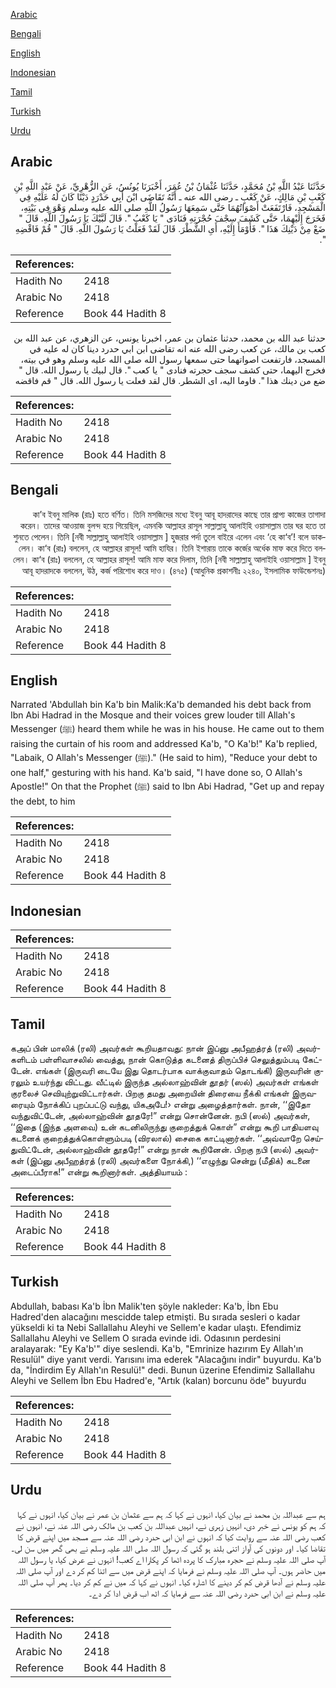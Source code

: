 [Arabic](#arabic)

[Bengali](#bengali)

[English](#english)

[Indonesian](#indonesian)

[Tamil](#tamil)

[Turkish](#turkish)

[Urdu](#urdu)

## Arabic


<div dir="rtl" lang="ar" style={{fontSize:'larger',backgroundColor:'#f8f9fa',padding:20}}>
حَدَّثَنَا عَبْدُ اللَّهِ بْنُ مُحَمَّدٍ، حَدَّثَنَا عُثْمَانُ بْنُ عُمَرَ، أَخْبَرَنَا يُونُسُ، عَنِ الزُّهْرِيِّ، عَنْ عَبْدِ اللَّهِ بْنِ كَعْبِ بْنِ مَالِكٍ، عَنْ كَعْبٍ ـ رضى الله عنه ـ أَنَّهُ تَقَاضَى ابْنَ أَبِي حَدْرَدٍ دَيْنًا كَانَ لَهُ عَلَيْهِ فِي الْمَسْجِدِ، فَارْتَفَعَتْ أَصْوَاتُهُمَا حَتَّى سَمِعَهَا رَسُولُ اللَّهِ صلى الله عليه وسلم وَهْوَ فِي بَيْتِهِ، فَخَرَجَ إِلَيْهِمَا، حَتَّى كَشَفَ سِجْفَ حُجْرَتِهِ فَنَادَى ‏"‏ يَا كَعْبُ ‏"‏‏.‏ قَالَ لَبَّيْكَ يَا رَسُولَ اللَّهِ‏.‏ قَالَ ‏"‏ ضَعْ مِنْ دَيْنِكَ هَذَا ‏"‏‏.‏ فَأَوْمَأَ إِلَيْهِ، أَىِ الشَّطْرَ‏.‏ قَالَ لَقَدْ فَعَلْتُ يَا رَسُولَ اللَّهِ‏.‏ قَالَ ‏"‏ قُمْ فَاقْضِهِ ‏"‏‏.‏
</div>
<div style={{backgroundColor:'#f8f9fa',padding:20, marginBottom: 10}}><table> <thead> <tr> <th>References:</th> <th></th> </tr> </thead> <tbody><tr><td>Hadith No</td><td>2418</td></tr><tr><td>Arabic No</td><td>2418</td></tr><tr><td>Reference</td><td>Book 44 Hadith 8</td></tr></tbody></table></div>


<div dir="rtl" lang="ar" style={{fontSize:'larger',backgroundColor:'#f8f9fa',padding:20}}>
حدثنا عبد الله بن محمد، حدثنا عثمان بن عمر، اخبرنا يونس، عن الزهري، عن عبد الله بن كعب بن مالك، عن كعب رضى الله عنه انه تقاضى ابن ابي حدرد دينا كان له عليه في المسجد، فارتفعت اصواتهما حتى سمعها رسول الله صلى الله عليه وسلم وهو في بيته، فخرج اليهما، حتى كشف سجف حجرته فنادى " يا كعب ". قال لبيك يا رسول الله. قال " ضع من دينك هذا ". فاوما اليه، اى الشطر. قال لقد فعلت يا رسول الله. قال " قم فاقضه
</div>
<div style={{backgroundColor:'#f8f9fa',padding:20, marginBottom: 10}}><table> <thead> <tr> <th>References:</th> <th></th> </tr> </thead> <tbody><tr><td>Hadith No</td><td>2418</td></tr><tr><td>Arabic No</td><td>2418</td></tr><tr><td>Reference</td><td>Book 44 Hadith 8</td></tr></tbody></table></div>

## Bengali


<div dir="rtl" lang="bn" style={{fontSize:'larger',backgroundColor:'#f8f9fa',padding:20}}>
কা’ব ইবনু মালিক (রাঃ) হতে বর্ণিত। তিনি মসজিদের মধ্যে ইবনু আবূ হাদরাদের কাছে তার প্রাপ্য কাজের তাগাদা করেন। তাদের আওয়াজ বুলন্দ হয়ে গিয়েছিল, এমনকি আল্লাহর রাসূল সাল্লাল্লাহু আলাইহি ওয়াসাল্লাম তার ঘর হতে তা শুনতে পেলেন। তিনি [নবী সাল্লাল্লাহু আলাইহি ওয়াসাল্লাম ] হুজরার পর্দা তুলে বাইরে এলেন এবং ‘হে কা‘ব’! বলে ডাকলেন। কা‘ব (রাঃ) বললেন, হে আল্লাহর রাসূল! আমি হাযির। তিনি ইশারায় তাকে কর্জের অর্ধেক মাফ করে দিতে বললেন। কা‘ব (রাঃ) বললেন, হে আল্লাহর রাসূল! আমি মাফ করে দিলাম, তিনি [নবী সাল্লাল্লাহু আলাইহি ওয়াসাল্লাম ] ইবনু আবূ হাদরাদকে বললেন, উঠ, কর্জ পরিশোধ করে দাও। (৪৭৫) (আধুনিক প্রকাশনীঃ ২২৪০, ইসলামিক ফাউন্ডেশনঃ)
</div>
<div style={{backgroundColor:'#f8f9fa',padding:20, marginBottom: 10}}><table> <thead> <tr> <th>References:</th> <th></th> </tr> </thead> <tbody><tr><td>Hadith No</td><td>2418</td></tr><tr><td>Arabic No</td><td>2418</td></tr><tr><td>Reference</td><td>Book 44 Hadith 8</td></tr></tbody></table></div>

## English


<div dir="ltr" lang="en" style={{fontSize:'larger',backgroundColor:'#f8f9fa',padding:20}}>
Narrated 'Abdullah bin Ka'b bin Malik:Ka'b demanded his debt back from Ibn Abi Hadrad in the Mosque and their voices grew louder till Allah's Messenger (ﷺ) heard them while he was in his house. He came out to them raising the curtain of his room and addressed Ka'b, "O Ka'b!" Ka'b replied, "Labaik, O Allah's Messenger (ﷺ)." (He said to him), "Reduce your debt to one half," gesturing with his hand. Ka'b said, "I have done so, O Allah's Apostle!" On that the Prophet (ﷺ) said to Ibn Abi Hadrad, "Get up and repay the debt, to him
</div>
<div style={{backgroundColor:'#f8f9fa',padding:20, marginBottom: 10}}><table> <thead> <tr> <th>References:</th> <th></th> </tr> </thead> <tbody><tr><td>Hadith No</td><td>2418</td></tr><tr><td>Arabic No</td><td>2418</td></tr><tr><td>Reference</td><td>Book 44 Hadith 8</td></tr></tbody></table></div>

## Indonesian


<div dir="ltr" lang="id" style={{fontSize:'larger',backgroundColor:'#f8f9fa',padding:20}}>

</div>
<div style={{backgroundColor:'#f8f9fa',padding:20, marginBottom: 10}}><table> <thead> <tr> <th>References:</th> <th></th> </tr> </thead> <tbody><tr><td>Hadith No</td><td>2418</td></tr><tr><td>Arabic No</td><td>2418</td></tr><tr><td>Reference</td><td>Book 44 Hadith 8</td></tr></tbody></table></div>

## Tamil


<div dir="ltr" lang="ta" style={{fontSize:'larger',backgroundColor:'#f8f9fa',padding:20}}>
கஅப் பின் மாலிக் (ரலி) அவர்கள் கூறியதாவது: நான் இப்னு அபீஹத்ரத் (ரலி) அவர்களிடம் பள்ளிவாசலில் வைத்து, நான் கொடுத்த கடனைத் திருப்பிச் செலுத்தும்படி கேட்டேன். எங்கள் (இருவரி டையே இது தொடர்பாக வாக்குவாதம் தொடங்கி) இருவரின் குரலும் உயர்ந்து விட்டது. வீட்டில் இருந்த அல்லாஹ்வின் தூதர் (ஸல்) அவர்கள் எங்கள் குரலைச் செவியுற்றுவிட்டார்கள். பிறகு தமது அறையின் திரையை நீக்கி எங்கள் இருவரையும் நோக்கிப் புறப்பட்டு வந்து, யிகஅபே!› என்று அழைத்தார்கள். நான், ‘‘இதோ வந்துவிட்டேன், அல்லாஹ்வின் தூதரே!” என்று சொன்னேன். நபி (ஸல்) அவர்கள், ‘‘இதை (இந்த அளவை) உன் கடனிலிருந்து குறைத்துக் கொள்” என்று கூறி பாதியளவு கடனைக் குறைத்துக்கொள்ளும்படி (விரலால்) சைகை காட்டினார்கள். ‘‘அவ்வாறே செய்துவிட்டேன், அல்லாஹ்வின் தூதரே!” என்று நான் கூறினேன். பிறகு நபி (ஸல்) அவர்கள் (இப்னு அபீஹத்ரத் (ரலி) அவர்களை நோக்கி,) ‘‘எழுந்து சென்று (மீதிக்) கடனை அடைப்பீராக!” என்று கூறினார்கள். அத்தியாயம் :
</div>
<div style={{backgroundColor:'#f8f9fa',padding:20, marginBottom: 10}}><table> <thead> <tr> <th>References:</th> <th></th> </tr> </thead> <tbody><tr><td>Hadith No</td><td>2418</td></tr><tr><td>Arabic No</td><td>2418</td></tr><tr><td>Reference</td><td>Book 44 Hadith 8</td></tr></tbody></table></div>

## Turkish


<div dir="ltr" lang="tr" style={{fontSize:'larger',backgroundColor:'#f8f9fa',padding:20}}>
Abdullah, babası Ka'b İbn Malik'ten şöyle nakleder: Ka'b, İbn Ebu Hadred'den alacağını mescidde talep etmişti. Bu sırada sesleri o kadar yükseldi ki ta Nebi Sallallahu Aleyhi ve Sellem'e kadar ulaştı. Efendimiz Sallallahu Aleyhi ve Sellem O sırada evinde idi. Odasının perdesini aralayarak: "Ey Ka'b'" diye seslendi. Ka'b, "Emrinize hazırım Ey Allah'ın Resulül" diye yanıt verdi. Yarısını ima ederek "Alacağını indir" buyurdu. Ka'b da, "İndirdim Ey Allah'ın Resulü!" dedi. Bunun üzerine Efendimiz Sallallahu Aleyhi ve Sellem İbn Ebu Hadred'e, "Artık (kalan) borcunu öde" buyurdu
</div>
<div style={{backgroundColor:'#f8f9fa',padding:20, marginBottom: 10}}><table> <thead> <tr> <th>References:</th> <th></th> </tr> </thead> <tbody><tr><td>Hadith No</td><td>2418</td></tr><tr><td>Arabic No</td><td>2418</td></tr><tr><td>Reference</td><td>Book 44 Hadith 8</td></tr></tbody></table></div>

## Urdu


<div dir="rtl" lang="ur" style={{fontSize:'larger',backgroundColor:'#f8f9fa',padding:20}}>
ہم سے عبداللہ بن محمد نے بیان کیا، انہوں نے کہا کہ ہم سے عثمان بن عمر نے بیان کیا، انہوں نے کہا کہ ہم کو یونس نے خبر دی، انہیں زہری نے، انہیں عبداللہ بن کعب بن مالک رضی اللہ عنہ نے، انہوں نے کعب رضی اللہ عنہ سے روایت کیا کہ انہوں نے ابن ابی حدرد رضی اللہ عنہ سے مسجد میں اپنے قرض کا تقاضا کیا۔ اور دونوں کی آواز اتنی بلند ہو گئی کہ رسول اللہ صلی اللہ علیہ وسلم نے بھی گھر میں سن لی۔ آپ صلی اللہ علیہ وسلم نے حجرہ مبارک کا پردہ اٹھا کر پکارا اے کعب! انہوں نے عرض کیا، یا رسول اللہ میں حاضر ہوں۔ آپ صلی اللہ علیہ وسلم نے فرمایا کہ اپنے قرض میں سے اتنا کم کر دے اور آپ صلی اللہ علیہ وسلم نے آدھا قرض کم کر دینے کا اشارہ کیا۔ انہوں نے کہا کہ میں نے کم کر دیا۔ پھر آپ صلی اللہ علیہ وسلم نے ابن ابی حدرد رضی اللہ عنہ سے فرمایا کہ اٹھ اب قرض ادا کر دے۔
</div>
<div style={{backgroundColor:'#f8f9fa',padding:20, marginBottom: 10}}><table> <thead> <tr> <th>References:</th> <th></th> </tr> </thead> <tbody><tr><td>Hadith No</td><td>2418</td></tr><tr><td>Arabic No</td><td>2418</td></tr><tr><td>Reference</td><td>Book 44 Hadith 8</td></tr></tbody></table></div>